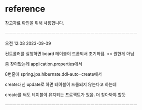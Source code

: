 # reference
참고자료 확인을 위해 사용합니다.

ㅡㅡㅡㅡㅡㅡㅡㅡㅡㅡㅡㅡㅡㅡㅡㅡㅡㅡㅡㅡㅡㅡㅡㅡㅡㅡㅡㅡㅡㅡㅡㅡㅡㅡ

오전 12:08 2023-09-09

컨트롤러를 실행하면 board 테이블이 드롭되서 초기화됨. << 원한게 아님

좀 찾아봤는데 application.properties에서

8번줄에 spring.jpa.hibernate.ddl-auto=create에서 

create대신 update로 하면 테이블이 드롭되지 않는다고 하는데

create를 써도 테이블이 유지되는 프로젝트가 있음. 더 찾아봐야 할듯

ㅡㅡㅡㅡㅡㅡㅡㅡㅡㅡㅡㅡㅡㅡㅡㅡㅡㅡㅡㅡㅡㅡㅡㅡㅡㅡㅡㅡㅡㅡㅡㅡㅡㅡ
